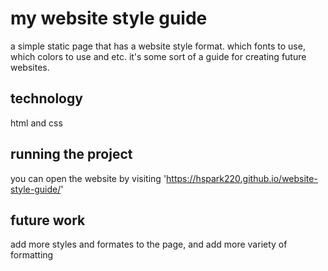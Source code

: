 # my website style guide

a simple static page that has a website style format. which fonts to use, which colors to use and etc. it's some sort of a guide for creating future websites.

## technology

html and css

## running the project

you can open the website by visiting 'https://hspark220.github.io/website-style-guide/'

## future work

add more styles and formates to the page, and add more variety of formatting

